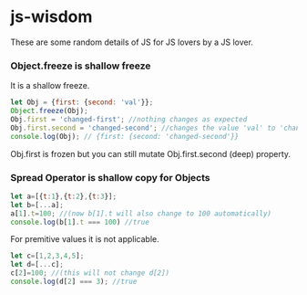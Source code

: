 # js-wisdom
These are some random details of JS for JS lovers by a JS lover.

### Object.freeze is shallow freeze
It is a shallow freeze. 
```javascript
let Obj = {first: {second: 'val'}};
Object.freeze(Obj);
Obj.first = 'changed-first'; //nothing changes as expected
Obj.first.second = 'changed-second'; //changes the value 'val' to 'changed-second'
console.log(Obj); // {first: {second: 'changed-second'}}
``` 
Obj.first is frozen but you can still mutate Obj.first.second (deep) property.

### Spread Operator is shallow copy for Objects
```javascript
let a=[{t:1},{t:2},{t:3}]; 
let b=[...a]; 
a[1].t=100; //(now b[1].t will also change to 100 automatically) 
console.log(b[1].t === 100) //true
```
For premitive values it is not applicable.
```javascript
let c=[1,2,3,4,5]; 
let d=[...c];  
c[2]=100; //(this will not change d[2])
console.log(d[2] === 3); //true
```
